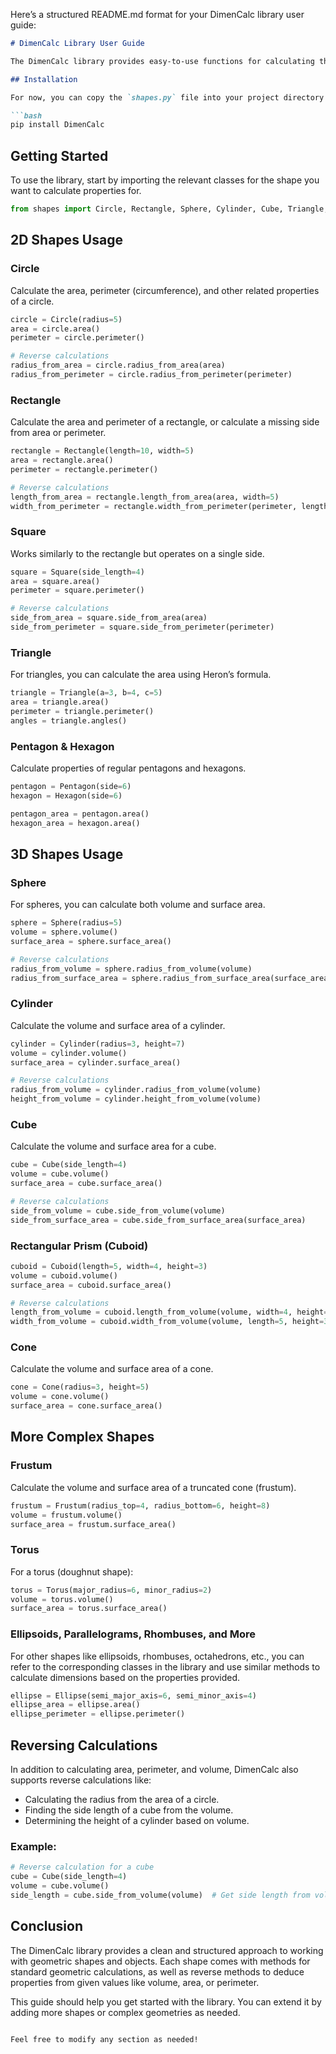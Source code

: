 Here’s a structured README.md format for your DimenCalc library user guide:

```markdown
# DimenCalc Library User Guide

The DimenCalc library provides easy-to-use functions for calculating the area, perimeter, and volume of a variety of 2D and 3D geometric shapes. You can also compute side lengths, radii, heights, and other dimensions based on these properties.

## Installation

For now, you can copy the `shapes.py` file into your project directory. Once you have packaged the library, users will be able to install it via pip.

```bash
pip install DimenCalc
```

## Getting Started

To use the library, start by importing the relevant classes for the shape you want to calculate properties for.

```python
from shapes import Circle, Rectangle, Sphere, Cylinder, Cube, Triangle, Pentagon, Hexagon, Torus
```

## 2D Shapes Usage

### Circle
Calculate the area, perimeter (circumference), and other related properties of a circle.

```python
circle = Circle(radius=5)
area = circle.area()
perimeter = circle.perimeter()

# Reverse calculations
radius_from_area = circle.radius_from_area(area)
radius_from_perimeter = circle.radius_from_perimeter(perimeter)
```

### Rectangle
Calculate the area and perimeter of a rectangle, or calculate a missing side from area or perimeter.

```python
rectangle = Rectangle(length=10, width=5)
area = rectangle.area()
perimeter = rectangle.perimeter()

# Reverse calculations
length_from_area = rectangle.length_from_area(area, width=5)
width_from_perimeter = rectangle.width_from_perimeter(perimeter, length=10)
```

### Square
Works similarly to the rectangle but operates on a single side.

```python
square = Square(side_length=4)
area = square.area()
perimeter = square.perimeter()

# Reverse calculations
side_from_area = square.side_from_area(area)
side_from_perimeter = square.side_from_perimeter(perimeter)
```

### Triangle
For triangles, you can calculate the area using Heron’s formula.

```python
triangle = Triangle(a=3, b=4, c=5)
area = triangle.area()
perimeter = triangle.perimeter()
angles = triangle.angles()
```

### Pentagon & Hexagon
Calculate properties of regular pentagons and hexagons.

```python
pentagon = Pentagon(side=6)
hexagon = Hexagon(side=6)

pentagon_area = pentagon.area()
hexagon_area = hexagon.area()
```

## 3D Shapes Usage

### Sphere
For spheres, you can calculate both volume and surface area.

```python
sphere = Sphere(radius=5)
volume = sphere.volume()
surface_area = sphere.surface_area()

# Reverse calculations
radius_from_volume = sphere.radius_from_volume(volume)
radius_from_surface_area = sphere.radius_from_surface_area(surface_area)
```

### Cylinder
Calculate the volume and surface area of a cylinder.

```python
cylinder = Cylinder(radius=3, height=7)
volume = cylinder.volume()
surface_area = cylinder.surface_area()

# Reverse calculations
radius_from_volume = cylinder.radius_from_volume(volume)
height_from_volume = cylinder.height_from_volume(volume)
```

### Cube
Calculate the volume and surface area for a cube.

```python
cube = Cube(side_length=4)
volume = cube.volume()
surface_area = cube.surface_area()

# Reverse calculations
side_from_volume = cube.side_from_volume(volume)
side_from_surface_area = cube.side_from_surface_area(surface_area)
```

### Rectangular Prism (Cuboid)

```python
cuboid = Cuboid(length=5, width=4, height=3)
volume = cuboid.volume()
surface_area = cuboid.surface_area()

# Reverse calculations
length_from_volume = cuboid.length_from_volume(volume, width=4, height=3)
width_from_volume = cuboid.width_from_volume(volume, length=5, height=3)
```

### Cone
Calculate the volume and surface area of a cone.

```python
cone = Cone(radius=3, height=5)
volume = cone.volume()
surface_area = cone.surface_area()
```

## More Complex Shapes

### Frustum
Calculate the volume and surface area of a truncated cone (frustum).

```python
frustum = Frustum(radius_top=4, radius_bottom=6, height=8)
volume = frustum.volume()
surface_area = frustum.surface_area()
```

### Torus
For a torus (doughnut shape):

```python
torus = Torus(major_radius=6, minor_radius=2)
volume = torus.volume()
surface_area = torus.surface_area()
```

### Ellipsoids, Parallelograms, Rhombuses, and More
For other shapes like ellipsoids, rhombuses, octahedrons, etc., you can refer to the corresponding classes in the library and use similar methods to calculate dimensions based on the properties provided.

```python
ellipse = Ellipse(semi_major_axis=6, semi_minor_axis=4)
ellipse_area = ellipse.area()
ellipse_perimeter = ellipse.perimeter()
```

## Reversing Calculations

In addition to calculating area, perimeter, and volume, DimenCalc also supports reverse calculations like:

- Calculating the radius from the area of a circle.
- Finding the side length of a cube from the volume.
- Determining the height of a cylinder based on volume.

### Example:

```python
# Reverse calculation for a cube
cube = Cube(side_length=4)
volume = cube.volume()
side_length = cube.side_from_volume(volume)  # Get side length from volume
```

## Conclusion

The DimenCalc library provides a clean and structured approach to working with geometric shapes and objects. Each shape comes with methods for standard geometric calculations, as well as reverse methods to deduce properties from given values like volume, area, or perimeter.

This guide should help you get started with the library. You can extend it by adding more shapes or complex geometries as needed.
```

Feel free to modify any section as needed!